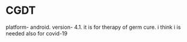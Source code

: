 # CGDT
platform- android. version- 4.1. it is for therapy of germ cure. i think i is needed also for covid-19
